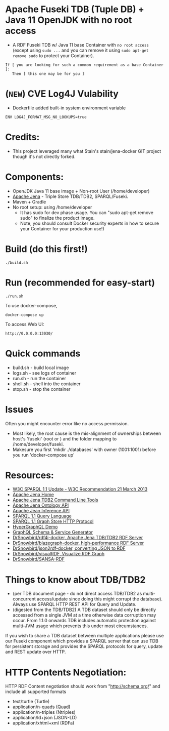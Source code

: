 # Apache Fuseki TDB (Tuple DB) + Java 11 OpenJDK with no root access 
* A RDF Fuseki TDB w/ Java 11 base Container with `no root access` (except using `sudo ...` and you can remove it using `sudo apt-get remove sudo` to protect your Container). 
```
If [ you are looking for such a common requirement as a base Container ]:
   Then [ this one may be for you ]
```

# (`NEW`) CVE Log4J Vulability
* Dockerfile added built-in system environment variable
```
ENV LOG4J_FORMAT_MSG_NO_LOOKUPS=true
```

# Credits:
* This project leveraged many what Stain's stain/jena-docker GIT project though it's not directly forked.

# Components:
* OpenJDK Java 11 base image + Non-root User (/home/developer)
* [Apache Jena](https://jena.apache.org/index.html) - Triple Store TDB/TDB2, SPARQL/Fuseki.
* Maven + Gradle
* No root setup: using /home/developer 
  * It has sudo for dev phase usage. You can "sudo apt-get remove sudo" to finalize the product image.
  * Note, you should consult Docker security experts in how to secure your Container for your production use!)

# Build (do this first!)
```
./build.sh
```

# Run (recommended for easy-start)
```
./run.sh
```
To use docker-compose, 
```
docker-compose up
```
To access Web UI:
```
http://0.0.0.0:13030/
```

# Quick commands
* build.sh - build local image
* logs.sh - see logs of container
* run.sh - run the container
* shell.sh - shell into the container
* stop.sh - stop the container

# Issues
Often you might encounter error like no access permission.
* Most likely, the root cause is the mis-alignment of ownerships between host's 'fuseki' (root or <you>) and the folder mapping to /home/developer/fuseki.
* Makesure you first 'mkdir ./databases' with owner (1001:1001) before you run 'docker-compose up'

# Resources:
* [W3C SPARQL 1.1 Update - W3C Recommendation 21 March 2013](https://www.w3.org/TR/sparql11-update/)
* [Apache Jena Home](https://jena.apache.org/index.html)
* [Apache Jena TDB2 Command Line Tools](https://jena.apache.org/documentation/tdb2/tdb2_cmds.html)
* [Apache Jena Ontology API](https://jena.apache.org/documentation/ontology/)
* [Apache Jean Inference API](https://jena.apache.org/documentation/inference/index.html)
* [SPARQL 1.1 Query Language](https://www.w3.org/TR/sparql11-query/)
* [SPARQL 1.1 Graph Store HTTP Protocol](https://www.w3.org/TR/sparql11-http-rdf-update/)
* [HyperGraphQL Demo](https://www.hypergraphql.org/demo/)
* [GraphQL Schema & Service Generator](https://github.com/genesis-upc/Ontology2GraphQL)
* [DrSnowbird/rdf4j-docker, Apache Jena TDB/TDB2 RDF Server](https://github.com/DrSnowbird/rdf4j-docker)
* [DrSnowbird/blazegraph-docker, high-performance RDF Server](https://github.com/DrSnowbird/blazegraph-docker)
* [DrSnowbird/json2rdf-docker, converting JSON to RDF](https://github.com/DrSnowbird/json2rdf-docker)
* [DrSnowbird/visualRDF, Visualize RDF Graph](https://github.com/DrSnowbird/visualRDF)
* [DrSnowbird/SANSA-RDF](https://github.com/DrSnowbird/SANSA-RDF)

# Things to know about TDB/TDB2
* (per TDB document page - do not direct access TDB/TDB2 as multi-concurrent access/update since doing this might corrupt the database). Always use SPARQL HTTP REST API for Query and Update.
* (digested from the TDB/TDB2) A TDB dataset should only be directly accessed from a single JVM at a time otherwise data corruption may occur. From 1.1.0 onwards TDB includes automatic protection against multi-JVM usage which prevents this under most circumstances.

If you wish to share a TDB dataset between multiple applications please use our Fuseki component which provides a SPARQL server that can use TDB for persistent storage and provides the SPARQL protocols for query, update and REST update over HTTP.

# HTTP Contents Negotiation:
HTTP RDF Content negotiation should work from "http://schema.org/" and include all supported formats
* text/turtle (Turtle)
* application/n-quads (Quad)
* application/n-triples (Ntriples)
* application/ld+json (JSON-LD)
* application/xhtml+xml (RDFa)
